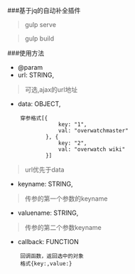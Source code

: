###基于jq的自动补全插件

> gulp serve

> gulp build

###使用方法

* @param       
* url: STRING,

>	可选,ajax的url地址
 
* data: OBJECT,

````````````````````````````
    穿参格式[{
                key: "1",
                val: "overwatchmaster"
            }, {
                key: "2",
                val: "overwatch wiki"
            }]
````````````````````````````
    
> url优先于data

* keyname: STRING,

> 传参的第一个参数的keyname

* valuename: STRING,

> 传参的第二个参数keyname

* callback: FUNCTION

````````````````````````````
    回调函数，返回选中的对象
    格式{key:,value:}
````````````````````````````
 